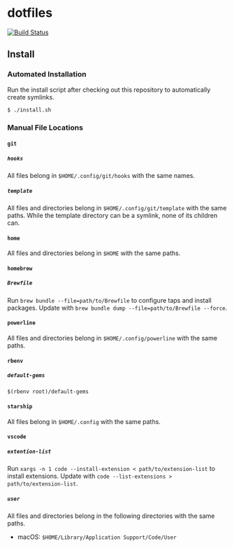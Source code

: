 # dotfiles

[![Build Status](https://img.shields.io/static/v1.svg?label=CSL&message=software%20against%20climate%20change&color=green?style=flat&logo=github)](https://climatestrike.software/)

## Install

### Automated Installation

Run the install script after checking out this repository to automatically
create symlinks.

```sh
$ ./install.sh
```

### Manual File Locations

#### `git`

##### `hooks`

All files belong in `$HOME/.config/git/hooks` with the same names.

##### `template`

All files and directories belong in `$HOME/.config/git/template` with the same
paths. While the template directory can be a symlink, none of its children can.

#### `home`

All files and directories belong in `$HOME` with the same paths.

#### `homebrew`

##### `Brewfile`

Run `brew bundle --file=path/to/Brewfile` to configure taps and install
packages. Update with `brew bundle dump --file=path/to/Brewfile --force`.

#### `powerline`

All files and directories belong in `$HOME/.config/powerline` with the same
paths.

#### `rbenv`

##### `default-gems`

`$(rbenv root)/default-gems`

#### `starship`

All files belong in `$HOME/.config` with the same paths.

#### `vscode`

##### `extention-list`

Run `xargs -n 1 code --install-extension < path/to/extension-list` to install
extensions. Update with `code --list-extensions > path/to/extension-list`.

##### `user`

All files and directories belong in the following directories with the same
paths.

- macOS: `$HOME/Library/Application Support/Code/User`
